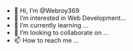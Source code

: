 - 👋 Hi, I’m @Webroy369
- 👀 I’m interested in Web Development...
- 🌱 I’m currently learning ...
- 💞️ I’m looking to collaborate on ...
- 📫 How to reach me ...

<!---
Webroy369/Webroy369 is a ✨ special ✨ repository because its `README.md` (this file) appears on your GitHub profile.
You can click the Preview link to take a look at your changes.
--->
